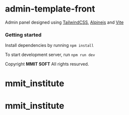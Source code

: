 # admin-template-front

Admin panel designed using [TailwindCSS](https://tailwindcss.com), [Alpinejs](https://alpinejs.dev) and [Vite](https://vitejs.dev)

### Getting started

Install dependencies by running ```npm install```

To start development server, run ```npm run dev```


Copyright **MMIT SOFT** All rights resurved.
# mmit_institute
# mmit_institute
